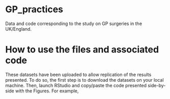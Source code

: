 # GP_practices
Data and code corresponding to the study on GP surgeries in the UK/England.

# How to use the files and associated code
These datasets have been uploaded to allow replication of the results presented. To do so, the first step is to download the datasets on your local machine. Then, launch RStudio and copy/paste the code presented side-by-side with the Figures. For example, 
